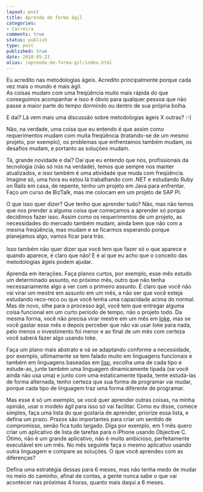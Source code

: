 ```yaml
---
layout: post
title: Aprenda de forma ágil
categories:
- Carreira
comments: true
status: publish
type: post
published: true
date: 2010-05-23
alias: /aprenda-de-forma-gil/index.html
---
```

<p>Eu acredito nas metodologias ágeis. Acredito principalmente porque cada vez mais o mundo é mais ágil.   <br />
As coisas mudam com uma freqüência muito mais rápida do que conseguimos acompanhar e isso é óbvio para qualquer pessoa que não passe a maior parte do tempo dormindo ou dentro de sua própria bolha.</p>
<p>E daí? Lá vem mais uma discussão sobre metodologias ágeis X outras? :-)</p>
<p>Não, na verdade, uma coisa que eu entendo é que assim como requerimentos mudam com muita freqüência (tratando-se de um mesmo projeto, por exemplo), os problemas que enfrentamos também mudam, os desafios mudam, e portanto as soluções mudam.</p>
<p>Tá, grande novidade e daí? Daí que eu entendo que nós, profissionais da tecnologia (não só nós na verdade), temos que sempre nos manter atualizados, e isso também é uma atividade que muda com freqüência. Imagine só, uma hora eu estou lá trabalhando com .NET e estudando Ruby on Rails em casa, de repente, tenho um projeto em Java para enfrentar. Faço um curso de BizTalk, mas me colocam em um projeto de SAP PI. </p>
<p>O que isso quer dizer? Que tenho que aprender tudo? Não, mas não temos que nos prender a alguma coisa que começamos a aprender só porque decidimos fazer isso. Assim como os requerimentos de um projeto, as necessidades do mercado também mudam, ainda bem que não com a mesma freqüência, mas mudam e se ficarmos esperando porque planejamos algo, vamos ficar para trás.   <br />
<br />
Isso também não quer dizer que você tem que fazer só o que aparece e quando aparece, é claro que não! E é aí que eu acho que o conceito das metodologias ágeis podem ajudar.</p>
<p>Aprenda em iterações. Faça planos curtos, por exemplo, esse mês estudo um determinado assunto, no próximo mês, outro que não tenha necessariamente algo a ver com o primeiro assunto. É claro que você não vai virar um mestre em assunto em um mês, a não ser que você esteja estudando reco-reco ou que você tenha uma capacidade acima do normal. Mas de novo, olhe para o processo ágil, você tem que entregar alguma coisa funcional em um curto período de tempo, não o projeto todo. Da mesma forma, você não precisa virar mestre em um mês em <a target="_blank" href="http://ioke.org/">Ioke</a>, mas se você gastar esse mês e depois perceber que não vai usar Ioke para nada, pelo menos o investimento foi menor e ao final de um mês com certeza você saberá fazer algo usando Ioke.</p>
<p>Faça um plano mais abstrato e vá se adaptando conforme a necessidade, por exemplo, ultimamente se tem falado muito em linguagens funcionais e também em linguagens baseadas em <a target="_blank" href="http://pt.wikipedia.org/wiki/Lisp">lisp</a>, escolha uma de cada tipo e estude-as, junte também uma linguagem dinamicamente tipada (se você ainda não usa uma) e junto com uma estaticamente tipada, tente estudá-las de forma alternada, tenho certeza que sua forma de programar vai mudar, porque cada tipo de linguagem traz uma forma diferente de programar.</p>
<p>Mas esse é só um exemplo, se você quer aprender outras coisas, na minha opinião, usar o modelo ágil para isso só vai facilitar. Como eu disse, comece simples, faça uma lista do que gostaria de aprender, priorize essa lista, e defina um prazo. Prazos são importantes para criar um sentido de compromisso, senão fica tudo largado. Diga por exemplo, em 1 mês quero criar um aplicativo de lista de tarefas para o iPhone usando Objective C. Ótimo, não é um grande aplicativo, não é muito ambicioso, perfeitamente executável em um mês. No mês seguinte faça o mesmo aplicativo usando outra linguagem e compare as soluções. O que você aprendeu com as diferenças? </p>
<p>Defina uma estratégia dessas para 6 meses, mas não tenha medo de mudar no meio do caminho, afinal de contas, a gente nunca sabe o que vai acontecer nas próximas 4 horas, quanto mais daqui a 6 meses.</p>
